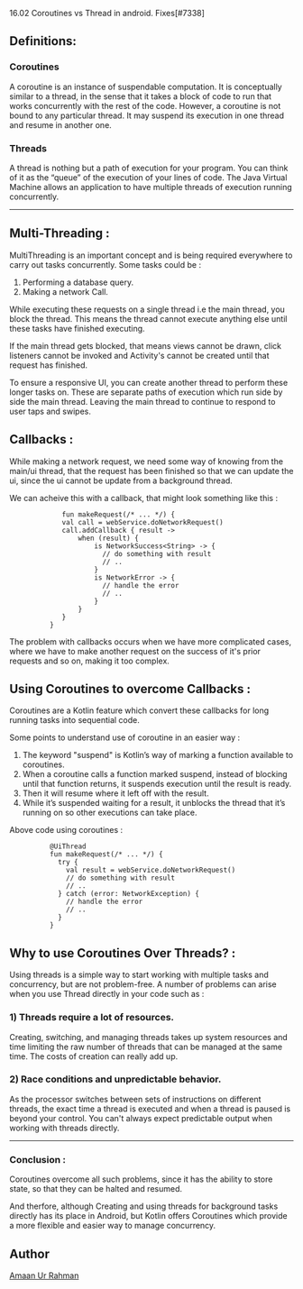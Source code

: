 16.02 Coroutines vs Thread in android. Fixes[#7338]

## **Definitions:**


### **Coroutines** 

A coroutine is an instance of suspendable computation. It is conceptually similar to a thread, in the sense that it takes a block of code to run that works concurrently with the rest of the code. However, a coroutine is not bound to any particular thread. It may suspend its execution in one thread and resume in another one.

### **Threads** 

A thread is nothing but a path of execution for your program. You can think of it as the “queue” of the execution of your lines of code. The Java Virtual Machine allows an application to have multiple threads of execution running concurrently. 


 ______________________________________________________________________________________________________________________________________________________________________________               
 
 ## **Multi-Threading :**

 
 MultiThreading is an important concept and is being required everywhere to carry out tasks concurrently.
 Some tasks could be :
 
 1) Performing a database query.
 2) Making a network Call.

 While executing these requests on a single thread i.e the main thread, you block the thread. This means the thread cannot execute anything else until these tasks have finished executing.

 If the main thread gets blocked, that means views cannot be drawn, click listeners cannot be invoked and Activity's cannot be created until that request has finished.
 
 To ensure a responsive UI, you can create another thread to perform these longer tasks on. These are separate paths of execution which run side by side the main thread. Leaving the main thread to continue to respond to user taps and swipes.
 
 
 
 ## **Callbacks :**
 
 While making a network request, we need some way of knowing from the main/ui thread, that the request has been finished so that we can update the ui, since the ui cannot be update from a background thread.
 
 We can acheive this with a callback, that might look something like this : 
 
                 fun makeRequest(/* ... */) {
                 val call = webService.doNetworkRequest()
                 call.addCallback { result ->
                     when (result) {
                         is NetworkSuccess<String> -> {
                           // do something with result
                           // ..
                         }
                         is NetworkError -> {
                           // handle the error
                           // ..
                         }
                     }
                 }
              }
              
 The problem with callbacks occurs when we have more complicated cases, where we have to make another request on the success of it's prior requests and so on, making it too complex.
 
   
  
  ## **Using Coroutines to overcome Callbacks :**
  
  Coroutines are a Kotlin feature which convert these callbacks for long running tasks into sequential code.
  
  Some points to understand use of coroutine in an easier way : 
  
  1) The keyword "suspend" is Kotlin’s way of marking a function available to coroutines.
  2) When a coroutine calls a function marked suspend, instead of blocking until that function returns, it suspends execution until the result is ready.
  3) Then it will resume where it left off with the result.
  4) While it’s suspended waiting for a result, it unblocks the thread that it’s running on so other executions can take place.
  
  
  Above code using coroutines : 
  
              @UiThread
              fun makeRequest(/* ... */) {
                try {
                  val result = webService.doNetworkRequest()
                  // do something with result
                  // ..
                } catch (error: NetworkException) {
                  // handle the error
                  // ..
                }
              }
              
  
## **Why to use Coroutines Over Threads? :**


Using threads is a simple way to start working with multiple tasks and concurrency, but are not problem-free. A number of problems can arise when you use Thread directly in your code such as :

### 1) Threads require a lot of resources. 

Creating, switching, and managing threads takes up system resources and time limiting the raw number of threads that can be managed at the same time. The costs of creation can really add up.


### 2) Race conditions and unpredictable behavior. 

As the processor switches between sets of instructions on different threads, the exact time a thread is executed and when a thread is paused is beyond your control. 
You can't always expect predictable output when working with threads directly.

______________________________________________________________________________________________________________________________________________________________________________

### Conclusion :  

Coroutines overcome all such problems, since it has the ability to store state, so that they can be halted and resumed. 

And therfore, although Creating and using threads for background tasks directly has its place in Android, but Kotlin offers Coroutines which provide a more flexible and easier way to manage concurrency.


 
 
 
 
 
 
 
 
 
 
 
 
   ## Author
  
  
  [Amaan Ur Rahman](https://github.com/amaan118921)
 
 
 
